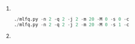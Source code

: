 1.
```python
    ./mlfq.py -n 2 -q 2 -j 2 -m 20 -M 0 -s 0 -c
    ./mlfq.py -n 2 -q 2 -j 2 -m 20 -M 0 -s 1 -c
```
2.